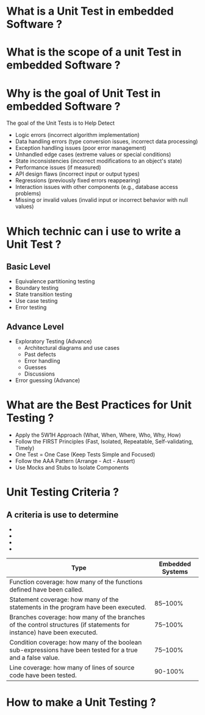 # What is a Unit Test in embedded Software ?


# What is the scope of a unit Test in embedded Software ?


# Why is the goal of Unit Test in embedded Software ?

The goal of the  Unit Tests is to Help Detect 

- Logic errors (incorrect algorithm implementation)
- Data handling errors (type conversion issues, incorrect data processing)
- Exception handling issues (poor error management)
- Unhandled edge cases (extreme values or special conditions)
- State inconsistencies (incorrect modifications to an object's state)
- Performance issues (if measured)
- API design flaws (incorrect input or output types)
- Regressions (previously fixed errors reappearing)
- Interaction issues with other components (e.g., database access problems)
- Missing or invalid values (invalid input or incorrect behavior with null values)

# Which technic can i use to write a Unit Test  ?

## Basic Level

- Equivalence partitioning testing
- Boundary testing
- State transition testing
- Use case testing
- Error testing

## Advance Level
- Exploratory Testing (Advance)
  * Architectural diagrams and use cases
  * Past defects
  * Error handling
  * Guesses
  * Discussions
- Error guessing (Advance)

# What are the Best Practices for Unit Testing ?

- Apply the 5W1H Approach (What, When, Where, Who, Why, How)
- Follow the FIRST Principles (Fast, Isolated, Repeatable, Self-validating, Timely)
- One Test = One Case (Keep Tests Simple and Focused)
- Follow the AAA Pattern (Arrange - Act - Assert)
- Use Mocks and Stubs to Isolate Components

# Unit Testing Criteria ?

A criteria is use to determine 
- 
- 
- 
- 
- 

| Type	| Embedded Systems	|
|------|------------------|
| Function coverage: how many of the functions defined have been called. | |
| Statement coverage: how many of the statements in the program have been executed.	| 85–100%	|
| Branches coverage: how many of the branches of the control structures (if statements for instance) have been executed.	| 75–100%	|
| Condition coverage: how many of the boolean sub-expressions have been tested for a true and a false value.	| 75–100%	|
| Line coverage: how many of lines of source code have been tested.|90-100% | 

# How to make a Unit Testing ?





